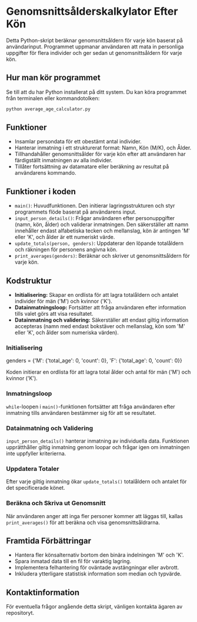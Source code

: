 # Genomsnittsålderskalkylator Efter Kön

Detta Python-skript beräknar genomsnittsåldern för varje kön baserat på användarinput. Programmet uppmanar användaren att mata in personliga uppgifter för flera individer och ger sedan ut genomsnittsåldern för varje kön.

## Hur man kör programmet

Se till att du har Python installerat på ditt system. Du kan köra programmet från terminalen eller kommandotolken:

```bash
python average_age_calculator.py
```


## Funktioner

- Insamlar persondata för ett obestämt antal individer.
- Hanterar inmatning i ett strukturerat format: Namn, Kön (M/K), och Ålder.
- Tillhandahåller genomsnittsålder för varje kön efter att användaren har färdigställt inmatningen av alla individer.
- Tillåter fortsättning av datamatare eller beräkning av resultat på användarens kommando.

## Funktioner i koden

- `main()`: Huvudfunktionen. Den initierar lagringsstrukturen och styr programmets flöde baserat på användarens input.
- `input_person_details()`: Frågar användaren efter personuppgifter (namn, kön, ålder) och validerar inmatningen. Den säkerställer att namn innehåller endast alfabetiska tecken och mellanslag, kön är antingen 'M' eller 'K', och ålder är ett numeriskt värde.
- `update_totals(person, genders)`: Uppdaterar den löpande totalåldern och räkningen för personens angivna kön.
- `print_averages(genders)`: Beräknar och skriver ut genomsnittsåldern för varje kön.

## Kodstruktur
- **Initialisering:** Skapar en ordlista för att lagra totalåldern och antalet individer för män ('M') och kvinnor ('K').
- **Datainmatningsloop:** Fortsätter att fråga användaren efter information tills valet görs att visa resultatet.
- **Datainmatning och validering:** Säkerställer att endast giltig information accepteras (namn med endast bokstäver och mellanslag, kön som 'M' eller 'K', och ålder som numeriska värden).

### Initialisering

genders = {'M': {'total_age': 0, 'count': 0}, 'F': {'total_age': 0, 'count': 0}}


Koden initierar en ordlista för att lagra total ålder och antal för män ('M') och kvinnor ('K').

### Inmatningsloop

`while`-loopen i `main()`-funktionen fortsätter att fråga användaren efter inmatning tills användaren bestämmer sig för att se resultatet.

### Datainmatning och Validering

`input_person_details()` hanterar inmatning av individuella data. Funktionen upprätthåller giltig inmatning genom loopar och frågar igen om inmatningen inte uppfyller kriterierna.

### Uppdatera Totaler

Efter varje giltig inmatning ökar `update_totals()` totalåldern och antalet för det specificerade könet.

### Beräkna och Skriva ut Genomsnitt

När användaren anger att inga fler personer kommer att läggas till, kallas `print_averages()` för att beräkna och visa genomsnittsåldrarna.

## Framtida Förbättringar

- Hantera fler könsalternativ bortom den binära indelningen 'M' och 'K'.
- Spara inmatad data till en fil för varaktig lagring.
- Implementera felhantering för oväntade avstängningar eller avbrott.
- Inkludera ytterligare statistisk information som median och typvärde.

## Kontaktinformation

För eventuella frågor angående detta skript, vänligen kontakta ägaren av repositoryt.
